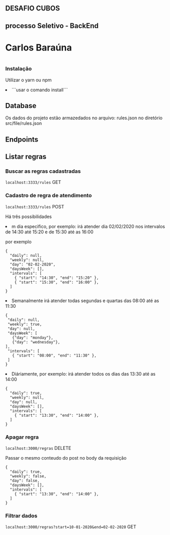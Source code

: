 ## DESAFIO CUBOS

<h2>processo Seletivo - BackEnd</h2>
<h1>Carlos Baraúna<h1>

### Instalação

Utilizar o yarn ou npm

<li>```usar o comando install```</li>

## Database

Os dados do projeto estão armazedados no arquivo: rules.json no diretório src/file/rules.json

## Endpoints

## Listar regras

### Buscar as regras cadastradas

`localhost:3333/rules` GET

### Cadastro de regra de atendimento

`localhost:3333/rules` POST

Há três possibilidades

<li>m dia especifico, por exemplo: irá atender dia 02/02/2020 nos intervalos de 14:30 até 15:20 e de 15:30 até as 16:00
</li>

por exemplo

```
{
  "daily": null,
  "weekly": null,
  "day": "02-02-2020",
  "daysWeek": [],
  "intervals": [
    { "start": "14:30", "end": "15:20" },
    { "start": "15:30", "end": "16:00" },
  ]
}
```

<li>Semanalmente irá atender todas segundas e quartas das 08:00 até as 11:30
 </li>

```
{
 "daily": null,
 "weekly": true,
 "day": null,
 "daysWeek": [
   {"day": "monday"},
   {"day": "wednesday"},
],
 "intervals": [
   { "start": "08:00", "end": "11:30" },
 ]
}
```

<li>Diáriamente, por exemplo: irá atender todos os dias das 13:30 até as 14:00</li>

```
{
  "daily": true,
  "weekly": null,
  "day": null,
  "daysWeek": [],
  "intervals": [
    { "start": "13:30", "end": "14:00" },
  ]
}
```

### Apagar regra

`localhost:3000/regras` DELETE

Passar o mesmo conteudo do post no body da requisição

```
{
  "daily": true,
  "weekly": false,
  "day": false,
  "daysWeek": [],
  "intervals": [
    { "start": "13:30", "end": "14:00" },
  ]
}
```

### Filtrar dados

`localhost:3000/regras?start=10-01-2020&end=02-02-2020` GET
